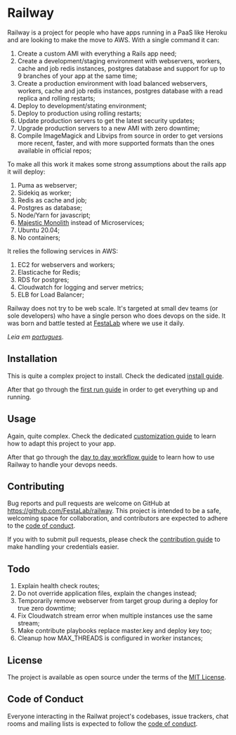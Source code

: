 # Railway
Railway is a project for people who have apps running in a PaaS like Heroku and are looking to make the move to AWS. With a single command it can:

1. Create a custom AMI with everything a Rails app need;
2. Create a development/staging environment with webservers, workers, cache and job redis instances, postgres database and support for up to 9 branches of your app at the same time;
3. Create a production environment with load balanced webservers, workers, cache and job redis instances, postgres database with a read replica and rolling restarts;
4. Deploy to development/stating environment;
5. Deploy to production using rolling restarts;
6. Update production servers to get the latest security updates;
7. Upgrade production servers to a new AMI with zero downtime;
8. Compile ImageMagick and Libvips from source in order to get versions more recent, faster, and with more supported formats than the ones available in official repos;

To make all this work it makes some strong assumptions about the rails app it will deploy:
1. Puma as webserver;
2. Sidekiq as worker;
3. Redis as cache and job;
4. Postgres as database;
5. Node/Yarn for javascript;
6. [Majestic Monolith](https://m.signalvnoise.com/the-majestic-monolith/) instead of Microservices;
7. Ubuntu 20.04;
8. No containers;

It relies the following services in AWS:
1. EC2 for webservers and workers;
2. Elasticache for Redis;
3. RDS for postgres;
4. Cloudwatch for logging and server metrics;
5. ELB for Load Balancer;

Railway does not try to be web scale. It's targeted at small dev teams (or sole developers) who have a single person who does devops on the side. It was born and battle tested at [FestaLab](https://festalab.com.br/) where we use it daily.

*Leia em [portugues](https://github.com/FestaLab/railway/blob/main/README.pt.md)*.

## Installation

This is quite a complex project to install. Check the dedicated [install guide](https://github.com/FestaLab/railway/blob/main/docs/INSTALL.MD).

After that go through the [first run guide](https://github.com/FestaLab/railway/blob/main/docs/FIRST_RUN.MD) in order to get everything up and running.

## Usage

Again, quite complex. Check the dedicated [customization guide](https://github.com/FestaLab/railway/blob/main/docs/CUSTOMIZATION.MD) to learn how to adapt this project to your app.

After that go through the [day to day workflow guide](https://github.com/FestaLab/railway/blob/main/docs/DAY_TO_DAY_WORKFLOW.MD) to learn how to use Railway to handle your devops needs.

## Contributing

Bug reports and pull requests are welcome on GitHub at https://github.com/FestaLab/railway. This project is intended to be a safe, welcoming space for collaboration, and contributors are expected to adhere to the [code of conduct](https://github.com/FestaLab/railway/blob/main/CODE_OF_CONDUCT.md).

If you with to submit pull requests, please check the [contribution guide](https://github.com/FestaLab/railway/blob/main/docs/CONTRIBUTION.MD) to make handling your credentials easier.

## Todo

1. Explain health check routes;
2. Do not override application files, explain the changes instead;
3. Temporarily remove webserver from target group during a deploy for true zero downtime;
4. Fix Cloudwatch stream error when multiple instances use the same stream;
5. Make contribute playbooks replace master.key and deploy key too;
6. Cleanup how MAX_THREADS is configured in worker instances;

## License

The project is available as open source under the terms of the [MIT License](https://opensource.org/licenses/MIT).

## Code of Conduct

Everyone interacting in the Railwat project's codebases, issue trackers, chat rooms and mailing lists is expected to follow the [code of conduct](https://github.com/FestaLab/railway/blob/main/CODE_OF_CONDUCT.md).

